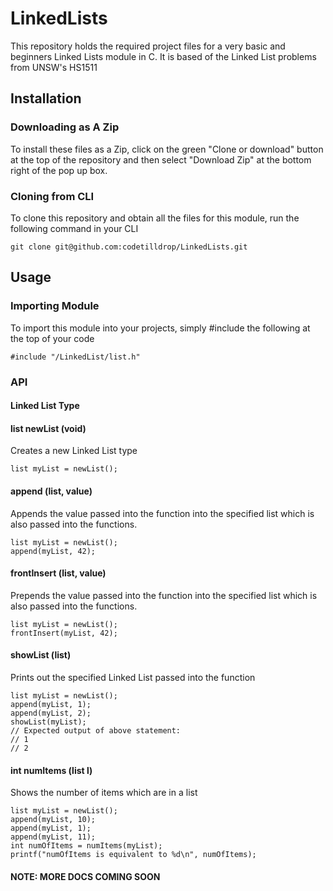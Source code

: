 # LinkedLists

This repository holds the required project files for a very basic and beginners Linked Lists module in C. It is based of the Linked List problems from UNSW's HS1511

## Installation

### Downloading as A Zip

To install these files as a Zip, click on the green "Clone or download" button at the top of the repository and then select "Download Zip" at the bottom right of the pop up box. 

### Cloning from CLI

To clone this repository and obtain all the files for this module, run the following command in your CLI

```
git clone git@github.com:codetilldrop/LinkedLists.git
```

## Usage
### Importing Module

To import this module into your projects, simply #include the following at the top of 
your code

```
#include "/LinkedList/list.h"
```

### API
#### Linked List Type
#### list newList (void)

Creates a new Linked List type

```
list myList = newList();
```

#### append (list, value)

Appends the value passed into the function into the specified list which is also passed into the functions.

```
list myList = newList();
append(myList, 42);
```

#### frontInsert (list, value)

Prepends the value passed into the function into the specified list which is also passed into the functions.

```
list myList = newList();
frontInsert(myList, 42);
```

#### showList (list)

Prints out the specified Linked List passed into the function

```
list myList = newList();
append(myList, 1);
append(myList, 2);
showList(myList);
// Expected output of above statement: 
// 1
// 2
```

#### int numItems (list l)

Shows the number of items which are in a list

```
list myList = newList();
append(myList, 10);
append(myList, 1);
append(myList, 11);
int numOfItems = numItems(myList);
printf("numOfItems is equivalent to %d\n", numOfItems);
```

#### NOTE: MORE DOCS COMING SOON 
